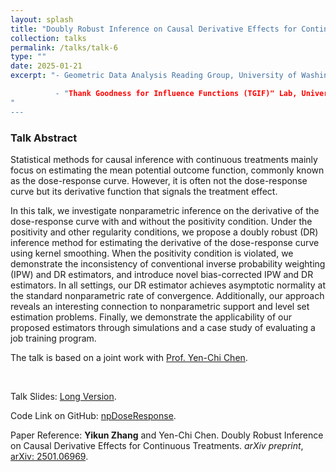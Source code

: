 ```yaml
---
layout: splash
title: "Doubly Robust Inference on Causal Derivative Effects for Continuous Treatments"
collection: talks
permalink: /talks/talk-6
type: ""
date: 2025-01-21
excerpt: "- Geometric Data Analysis Reading Group, University of Washington, Seattle, USA (March 2025)

          - "Thank Goodness for Influence Functions (TGIF)" Lab, University of Washington, Seattle, USA (February 2025)
"
---
```


### Talk Abstract

Statistical methods for causal inference with continuous treatments mainly focus on estimating the mean potential outcome function, commonly known as the dose-response curve. However, it is often not the dose-response curve but its derivative function that signals the treatment effect. 

In this talk, we investigate nonparametric inference on the derivative of the dose-response curve with and without the positivity condition. Under the positivity and other regularity conditions, we propose a doubly robust (DR) inference method for estimating the derivative of the dose-response curve using kernel smoothing. When the positivity condition is violated, we demonstrate the inconsistency of conventional inverse probability weighting (IPW) and DR estimators, and introduce novel bias-corrected IPW and DR estimators. In all settings, our DR estimator achieves asymptotic normality at the standard nonparametric rate of convergence. Additionally, our approach reveals an interesting connection to nonparametric support and level set estimation problems. Finally, we demonstrate the applicability of our proposed estimators through simulations and a case study of evaluating a job training program.

The talk is based on a joint work with  [Prof. Yen-Chi Chen](http://faculty.washington.edu/yenchic/).

<br>

Talk Slides: [Long Version](https://zhangyk8.github.io/talks/DRDeriv.pdf).

Code Link on GitHub: [npDoseResponse](https://github.com/zhangyk8/npDRDeriv).

Paper Reference: **Yikun Zhang** and Yen-Chi Chen. Doubly Robust Inference on Causal Derivative Effects for Continuous Treatments. _arXiv preprint_, [arXiv: 2501.06969](https://arxiv.org/abs/2501.06969).
